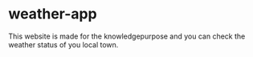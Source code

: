 # weather-app

This website is made for the knowledgepurpose and you can check the weather status of you local town.
